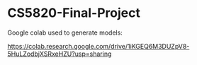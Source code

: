 # CS5820-Final-Project

Google colab used to generate models: 

https://colab.research.google.com/drive/1iKGEQ6M3DUZpV8-5HuLZodbjXSRxeHZU?usp=sharing
